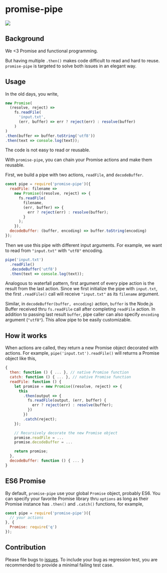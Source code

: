 # promise-pipe

[<img src="https://travis-ci.org/compulim/promise-pipe.svg?branch=master" />](https://travis-ci.org/compulim/promise-pipe)

Background
---

We <3 Promise and functional programming.

But having multiple `.then()` makes code difficult to read and hard to reuse. `promise-pipe` is targeted to solve both issues in an elegant way.

Usage
---

In the old days, you write,

```js
new Promise(
  (resolve, reject) =>
    fs.readFile(
      'input.txt',
      (err, buffer) => err ? reject(err) : resolve(buffer)
    )
)
.then(buffer => buffer.toString('utf8'))
.then(text => console.log(text));
```

The code is not easy to read or reusable.

With `promise-pipe`, you can chain your Promise actions and make them reusable.

First, we build a pipe with two actions, `readFile`, and `decodeBuffer`.

```js
const pipe = require('promise-pipe')({
  readFile: filename =>
    new Promise((resolve, reject) => {
      fs.readFile(
        filename,
        (err, buffer) => {
          err ? reject(err) : resolve(buffer);
        }
      );
    }),
  decodeBuffer: (buffer, encoding) => buffer.toString(encoding)
});
```

Then we use this pipe with different input arguments. For example, we want to read from `"input.txt"` with `"utf8"` encoding.

```js
pipe('input.txt')
  .readFile()
  .decodeBuffer('utf8')
  .then(text => console.log(text));
```

Analogous to waterfall pattern, first argument of every pipe action is the result from the last action. Since we first initialize the pipe with `input.txt`, the first `.readFile()` call will receive `"input.txt"` as its `filename` argument.

Similar, in `decodeBuffer(buffer, encoding)` action, `buffer` is the Node.js Buffer received thru `fs.readFile` call after completing `readFile` action. In addition to passing last result `buffer`, pipe caller can also specify `encoding` argument (`"utf8"`). This allow pipe to be easily customizable.

How it works
---

When actions are called, they return a new Promise object decorated with actions. For example, `pipe('input.txt').readFile()` will returns a Promise object like this,

```js
{
  then: function () { ... }, // native Promise function
  catch: function () { ... }, // native Promise function
  readFile: function () {
    let promise = new Promise((resolve, reject) => {
      this
        .then(output => {
          fs.readFile(output, (err, buffer) {
            err ? reject(err) : resolve(buffer);
          })
        })
        .catch(reject);
    });

    // Recursively decorate the new Promise object
    promise.readFile = ...
    promise.decodeBuffer = ...

    return promise;
  },
  decodeBuffer: function () { ... }
}
```

ES6 Promise
---

By default, `promise-pipe` use your global `Promise` object, probably ES6. You can specify your favorite Promise library thru `options` as long as their Promise instance has `.then()` and `.catch()` functions, for example,

```js
const pipe = require('promise-pipe')({
  // your actions
}, {
  Promise: require('q')
});
```

Contribution
---

Please file bugs to [issues](issues). To include your bug as regression test, you are recommended to provide a minimal failing test case.

